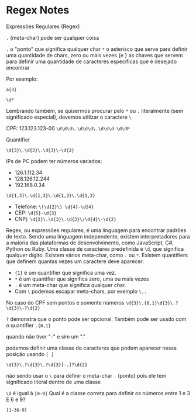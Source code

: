 # Regex Notes

Expressões Regulares (Regex)

`.` (meta-char) pode ser qualquer coisa

`.` o "ponto" que significa qualquer char
`*` o asterisco que serve para definir uma quantidade de chars, zero ou mais vezes
{e } as chaves que servem para definir uma quantidade de caracteres específicas que é desejado encontrar

Por exemplo:

`a{3}`

`\d*`
    

Lembrando também, se quisermos procurar pelo `*` ou `.` literalmente (sem significado especial), devemos utilizar o caractere `\`

CPF: 123.123.123-00
`\d\d\d\.\d\d\d\.\d\d\d-\d\dP`

Quantifier

`\d{3}\.\d{3}\.\d{3}\-\d{2}`


IPs de PC podem ter números variados:

- 126.1.112.34
- 128.126.12.244
- 192.168.0.34

`\d{1,3}\.\d{1,3}\.\d{1,3}\.\d{1,3}`

- Telefone: `\(\d{2}\) \d{4}-\d{4}`
- CEP: `\d{5}-\d{3}`
- CNPj: `\d{2}\.\d{3}\.\d{3}\/\d{4}\-\d{2}`



Regex, ou expressões regulares, é uma linguagem para encontrar padrões de texto. Sendo uma linguagem independente, existem interpretadores para a maioria das plataformas de desenvolvimento, como JavaScript, C#, Python ou Ruby. 
Uma classe de caracteres predefinida é `\d`, que significa qualquer dígito. Existem vários meta-char, como `.` ou `*`. Existem quantifiers que definem quantas vezes um caractere deve aparecer:
 - `{1}` é um quantifier que significa uma vez.
 - `*` é um quantifier que significa zero, uma ou mais vezes
 - `.` é um meta-char que significa qualquer char.
 - Com `\` podemos escapar meta-chars, por exemplo `\..`

No caso do CPF sem pontos e somente números
`\d{3}\.{0,1}\d{3}\.?\d{3}\-?\d{2}`

`?` demonstra que o ponto pode ser opcional. Também pode ser usado com o quantifier `.{0,1}`

quando não tiver "-" e sim um "."

podemos definir uma classe de caracteres que podem aparecer nessa posição usando `[ ]`

`\d{3}\.?\d{3}\.?\d{3}[-.]?\d{2}`

não sendo usar o `\` para definir o meta-char `.` (ponto) pois ele tem significado literal dentro de uma classe

`\d` é igual à `[0-9]`
Qual é a classe correta para definir os números entre 1 e 3 E 6 e 9?

`[1-36-9]`

